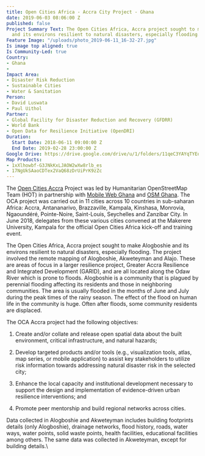 ```yaml
---
title: Open Cities Africa - Accra City Project - Ghana
date: 2019-06-03 08:06:00 Z
published: false
Project Summary Text: The Open Cities Africa, Accra project sought to make Alogboshie
  and its environs resilient to natural disasters, especially flooding.
Feature Image: "/uploads/photo_2019-06-11_16-32-27.jpg"
Is image top aligned: true
Is Community-Led: true
Country:
- Ghana
- 
Impact Area:
- Disaster Risk Reduction
- Sustainable Cities
- Water & Sanitation
Person:
- David Luswata
- Paul Uithol
Partner:
- Global Facility for Disaster Reduction and Recovery (GFDRR)
- World Bank
- Open Data for Resilience Initiative (OpenDRI)
Duration:
  Start Date: 2018-06-11 09:00:00 Z
  End Date: 2019-02-28 23:00:00 Z
Google Drive: https://drive.google.com/drive/u/1/folders/11qeC3YAYqTYEowbRT4Bpnw62lOy6fniR
Map Products:
- 1xXlhowbf-G3JNkKxLJAOW2wXw8rlb_es
- 17NgUkSAaoCDTex2VaQ68zDrUiPrK9zZc
---
```


The [Open Cities Accra](https://opencitiesproject.org/accra/) Project was led by Humanitarian OpenStreetMap Team (HOT) in partnership with [Mobile Web Ghana](https://mobilewebghana.org/) and [OSM Ghana](https://osmghana.org/). The OCA project was carried out in 11 cities across 10 countries in sub-saharan Africa: Accra, Antananarivo, Brazzaville, Kampala, Kinshasa, Monrovia, Ngaoundéré, Pointe-Noire, Saint-Louis, Seychelles and Zanzibar City. In June 2018, delegates from these various cities convened at the Makerere University, Kampala for the official Open Cities Africa kick-off and training event.

The Open Cities Africa, Accra project sought to make Alogboshie and its environs resilient to natural disasters, especially flooding. The project involved the remote mapping of Alogboshie, Akweteyman and Alajo. These are areas of focus in a larger resilience project, Greater Accra Resilience and Integrated Development (GARID), and are all located along the Odaw River which is prone to floods. Alogboshie is a community that is plagued by perennial flooding affecting its residents and those in neighboring communities. The area is usually flooded in the months of June and July during the peak times of the rainy season. The effect of the flood on human life in the community is huge. Often after floods, some community residents are displaced.

The OCA Accra project had the following objectives:

1. Create and/or collate and release open spatial data about the built environment, critical infrastructure, and natural hazards;

2. Develop targeted products and/or tools (e.g., visualization tools, atlas, map series, or mobile application) to assist key stakeholders to utilize risk information towards addressing natural disaster risk in the selected city;

3. Enhance the local capacity and institutional development necessary to support the design and implementation of evidence-driven urban resilience interventions; and

4. Promote peer mentorship and build regional networks across cities.

Data collected in Alogboshie and Akweteyman includes building footprints details (only Alogboshie), drainage networks, flood history, roads, water ways, water points, solid waste points, health facilities, educational facilities among others. The same data was collected in Akweteyman, except for building details.\
